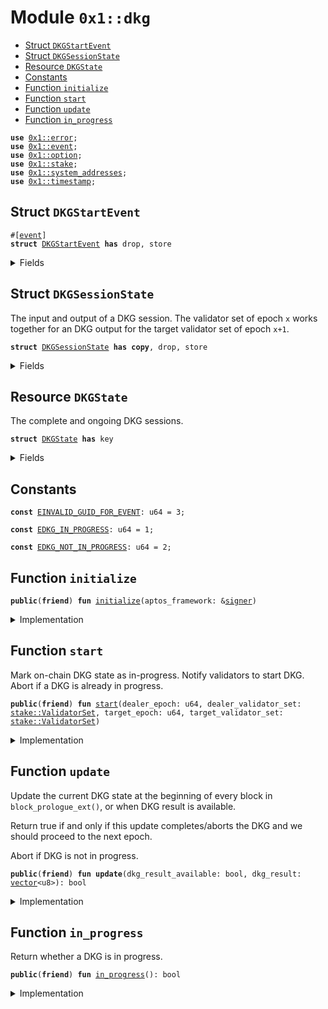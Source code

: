 
<a id="0x1_dkg"></a>

# Module `0x1::dkg`



-  [Struct `DKGStartEvent`](#0x1_dkg_DKGStartEvent)
-  [Struct `DKGSessionState`](#0x1_dkg_DKGSessionState)
-  [Resource `DKGState`](#0x1_dkg_DKGState)
-  [Constants](#@Constants_0)
-  [Function `initialize`](#0x1_dkg_initialize)
-  [Function `start`](#0x1_dkg_start)
-  [Function `update`](#0x1_dkg_update)
-  [Function `in_progress`](#0x1_dkg_in_progress)


<pre><code><b>use</b> <a href="../../aptos-stdlib/../move-stdlib/doc/error.md#0x1_error">0x1::error</a>;
<b>use</b> <a href="event.md#0x1_event">0x1::event</a>;
<b>use</b> <a href="../../aptos-stdlib/../move-stdlib/doc/option.md#0x1_option">0x1::option</a>;
<b>use</b> <a href="stake.md#0x1_stake">0x1::stake</a>;
<b>use</b> <a href="system_addresses.md#0x1_system_addresses">0x1::system_addresses</a>;
<b>use</b> <a href="timestamp.md#0x1_timestamp">0x1::timestamp</a>;
</code></pre>



<a id="0x1_dkg_DKGStartEvent"></a>

## Struct `DKGStartEvent`



<pre><code>#[<a href="event.md#0x1_event">event</a>]
<b>struct</b> <a href="dkg.md#0x1_dkg_DKGStartEvent">DKGStartEvent</a> <b>has</b> drop, store
</code></pre>



<details>
<summary>Fields</summary>


<dl>
<dt>
<code>target_epoch: u64</code>
</dt>
<dd>

</dd>
<dt>
<code>target_validator_set: <a href="stake.md#0x1_stake_ValidatorSet">stake::ValidatorSet</a></code>
</dt>
<dd>

</dd>
</dl>


</details>

<a id="0x1_dkg_DKGSessionState"></a>

## Struct `DKGSessionState`

The input and output of a DKG session.
The validator set of epoch <code>x</code> works together for an DKG output for the target validator set of epoch <code>x+1</code>.


<pre><code><b>struct</b> <a href="dkg.md#0x1_dkg_DKGSessionState">DKGSessionState</a> <b>has</b> <b>copy</b>, drop, store
</code></pre>



<details>
<summary>Fields</summary>


<dl>
<dt>
<code>dealer_epoch: u64</code>
</dt>
<dd>

</dd>
<dt>
<code>dealer_validator_set: <a href="stake.md#0x1_stake_ValidatorSet">stake::ValidatorSet</a></code>
</dt>
<dd>

</dd>
<dt>
<code>target_epoch: u64</code>
</dt>
<dd>

</dd>
<dt>
<code>target_validator_set: <a href="stake.md#0x1_stake_ValidatorSet">stake::ValidatorSet</a></code>
</dt>
<dd>

</dd>
<dt>
<code>result: <a href="../../aptos-stdlib/../move-stdlib/doc/vector.md#0x1_vector">vector</a>&lt;u8&gt;</code>
</dt>
<dd>

</dd>
<dt>
<code>deadline_microseconds: u64</code>
</dt>
<dd>

</dd>
</dl>


</details>

<a id="0x1_dkg_DKGState"></a>

## Resource `DKGState`

The complete and ongoing DKG sessions.


<pre><code><b>struct</b> <a href="dkg.md#0x1_dkg_DKGState">DKGState</a> <b>has</b> key
</code></pre>



<details>
<summary>Fields</summary>


<dl>
<dt>
<code>last_complete: <a href="../../aptos-stdlib/../move-stdlib/doc/option.md#0x1_option_Option">option::Option</a>&lt;<a href="dkg.md#0x1_dkg_DKGSessionState">dkg::DKGSessionState</a>&gt;</code>
</dt>
<dd>

</dd>
<dt>
<code>in_progress: <a href="../../aptos-stdlib/../move-stdlib/doc/option.md#0x1_option_Option">option::Option</a>&lt;<a href="dkg.md#0x1_dkg_DKGSessionState">dkg::DKGSessionState</a>&gt;</code>
</dt>
<dd>

</dd>
</dl>


</details>

<a id="@Constants_0"></a>

## Constants


<a id="0x1_dkg_EINVALID_GUID_FOR_EVENT"></a>



<pre><code><b>const</b> <a href="dkg.md#0x1_dkg_EINVALID_GUID_FOR_EVENT">EINVALID_GUID_FOR_EVENT</a>: u64 = 3;
</code></pre>



<a id="0x1_dkg_EDKG_IN_PROGRESS"></a>



<pre><code><b>const</b> <a href="dkg.md#0x1_dkg_EDKG_IN_PROGRESS">EDKG_IN_PROGRESS</a>: u64 = 1;
</code></pre>



<a id="0x1_dkg_EDKG_NOT_IN_PROGRESS"></a>



<pre><code><b>const</b> <a href="dkg.md#0x1_dkg_EDKG_NOT_IN_PROGRESS">EDKG_NOT_IN_PROGRESS</a>: u64 = 2;
</code></pre>



<a id="0x1_dkg_initialize"></a>

## Function `initialize`



<pre><code><b>public</b>(<b>friend</b>) <b>fun</b> <a href="dkg.md#0x1_dkg_initialize">initialize</a>(aptos_framework: &<a href="../../aptos-stdlib/../move-stdlib/doc/signer.md#0x1_signer">signer</a>)
</code></pre>



<details>
<summary>Implementation</summary>


<pre><code><b>public</b>(<b>friend</b>) <b>fun</b> <a href="dkg.md#0x1_dkg_initialize">initialize</a>(aptos_framework: &<a href="../../aptos-stdlib/../move-stdlib/doc/signer.md#0x1_signer">signer</a>) {
    <a href="system_addresses.md#0x1_system_addresses_assert_aptos_framework">system_addresses::assert_aptos_framework</a>(aptos_framework);
    <b>move_to</b>&lt;<a href="dkg.md#0x1_dkg_DKGState">DKGState</a>&gt;(
        aptos_framework,
        <a href="dkg.md#0x1_dkg_DKGState">DKGState</a> {
            last_complete: std::option::none(),
            in_progress: std::option::none(),
        }
    );
}
</code></pre>



</details>

<a id="0x1_dkg_start"></a>

## Function `start`

Mark on-chain DKG state as in-progress. Notify validators to start DKG.
Abort if a DKG is already in progress.


<pre><code><b>public</b>(<b>friend</b>) <b>fun</b> <a href="dkg.md#0x1_dkg_start">start</a>(dealer_epoch: u64, dealer_validator_set: <a href="stake.md#0x1_stake_ValidatorSet">stake::ValidatorSet</a>, target_epoch: u64, target_validator_set: <a href="stake.md#0x1_stake_ValidatorSet">stake::ValidatorSet</a>)
</code></pre>



<details>
<summary>Implementation</summary>


<pre><code><b>public</b>(<b>friend</b>) <b>fun</b> <a href="dkg.md#0x1_dkg_start">start</a>(
    dealer_epoch: u64,
    dealer_validator_set: ValidatorSet,
    target_epoch: u64,
    target_validator_set: ValidatorSet
) <b>acquires</b> <a href="dkg.md#0x1_dkg_DKGState">DKGState</a> {
    <b>let</b> dkg_state = <b>borrow_global_mut</b>&lt;<a href="dkg.md#0x1_dkg_DKGState">DKGState</a>&gt;(@aptos_framework);
    <b>assert</b>!(std::option::is_none(&dkg_state.in_progress), <a href="../../aptos-stdlib/../move-stdlib/doc/error.md#0x1_error_invalid_state">error::invalid_state</a>(<a href="dkg.md#0x1_dkg_EDKG_IN_PROGRESS">EDKG_IN_PROGRESS</a>));
    dkg_state.in_progress = std::option::some(<a href="dkg.md#0x1_dkg_DKGSessionState">DKGSessionState</a> {
        dealer_epoch,
        dealer_validator_set,
        target_epoch,
        target_validator_set,
        deadline_microseconds: <a href="timestamp.md#0x1_timestamp_now_microseconds">timestamp::now_microseconds</a>() + 9999999999,
        result: <a href="../../aptos-stdlib/../move-stdlib/doc/vector.md#0x1_vector">vector</a>[],
    });

    <b>let</b> <a href="event.md#0x1_event">event</a> = <a href="dkg.md#0x1_dkg_DKGStartEvent">DKGStartEvent</a> {
        target_epoch,
        target_validator_set,
    };
    emit(<a href="event.md#0x1_event">event</a>);
}
</code></pre>



</details>

<a id="0x1_dkg_update"></a>

## Function `update`

Update the current DKG state at the beginning of every block in <code>block_prologue_ext()</code>,
or when DKG result is available.

Return true if and only if this update completes/aborts the DKG and we should proceed to the next epoch.

Abort if DKG is not in progress.


<pre><code><b>public</b>(<b>friend</b>) <b>fun</b> <b>update</b>(dkg_result_available: bool, dkg_result: <a href="../../aptos-stdlib/../move-stdlib/doc/vector.md#0x1_vector">vector</a>&lt;u8&gt;): bool
</code></pre>



<details>
<summary>Implementation</summary>


<pre><code><b>public</b>(<b>friend</b>) <b>fun</b> <b>update</b>(dkg_result_available: bool, dkg_result: <a href="../../aptos-stdlib/../move-stdlib/doc/vector.md#0x1_vector">vector</a>&lt;u8&gt;): bool <b>acquires</b> <a href="dkg.md#0x1_dkg_DKGState">DKGState</a> {
    <b>let</b> dkg_state = <b>borrow_global_mut</b>&lt;<a href="dkg.md#0x1_dkg_DKGState">DKGState</a>&gt;(@aptos_framework);
    <b>assert</b>!(<a href="../../aptos-stdlib/../move-stdlib/doc/option.md#0x1_option_is_some">option::is_some</a>(&dkg_state.in_progress), <a href="../../aptos-stdlib/../move-stdlib/doc/error.md#0x1_error_invalid_state">error::invalid_state</a>(<a href="dkg.md#0x1_dkg_EDKG_NOT_IN_PROGRESS">EDKG_NOT_IN_PROGRESS</a>));
    <b>let</b> session = <a href="../../aptos-stdlib/../move-stdlib/doc/option.md#0x1_option_extract">option::extract</a>(&<b>mut</b> dkg_state.in_progress);
    <b>let</b> dkg_completed = <b>false</b>;
    <b>if</b> (dkg_result_available) {
        session.result = dkg_result;
        dkg_completed = <b>true</b>;
    };
    <b>let</b> dkg_timed_out = <a href="timestamp.md#0x1_timestamp_now_microseconds">timestamp::now_microseconds</a>() &gt;= session.deadline_microseconds;
    <b>if</b> (dkg_timed_out || dkg_completed) {
        dkg_state.last_complete = <a href="../../aptos-stdlib/../move-stdlib/doc/option.md#0x1_option_some">option::some</a>(session);
        dkg_state.in_progress = <a href="../../aptos-stdlib/../move-stdlib/doc/option.md#0x1_option_none">option::none</a>();
        <b>true</b>
    } <b>else</b> {
        dkg_state.in_progress = <a href="../../aptos-stdlib/../move-stdlib/doc/option.md#0x1_option_some">option::some</a>(session);
        <b>false</b>
    }
}
</code></pre>



</details>

<a id="0x1_dkg_in_progress"></a>

## Function `in_progress`

Return whether a DKG is in progress.


<pre><code><b>public</b>(<b>friend</b>) <b>fun</b> <a href="dkg.md#0x1_dkg_in_progress">in_progress</a>(): bool
</code></pre>



<details>
<summary>Implementation</summary>


<pre><code><b>public</b>(<b>friend</b>) <b>fun</b> <a href="dkg.md#0x1_dkg_in_progress">in_progress</a>(): bool <b>acquires</b> <a href="dkg.md#0x1_dkg_DKGState">DKGState</a> {
    <a href="../../aptos-stdlib/../move-stdlib/doc/option.md#0x1_option_is_some">option::is_some</a>(&<b>borrow_global</b>&lt;<a href="dkg.md#0x1_dkg_DKGState">DKGState</a>&gt;(@aptos_framework).in_progress)
}
</code></pre>



</details>


[move-book]: https://aptos.dev/move/book/SUMMARY
